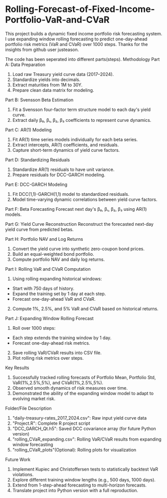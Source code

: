 # Rolling-Forecast-of-Fixed-Income-Portfolio-VaR-and-CVaR
This project builds a dynamic fixed income portfolio risk forecasting system.
I use expanding window rolling forecasting to predict one-day-ahead portfolio risk metrics (VaR and CVaR) over 1000 steps.
Thanks for the insights from github user justeason.

The code has been seperated into different parts(steps).
Methodology
Part A: Data Preparation
1. Load raw Treasury yield curve data (2017–2024).
2. Standardize yields into decimals.
3. Extract maturities from 1M to 30Y.
4. Prepare clean data matrix for modeling.

Part B: Svensson Beta Estimation
1. Fit a Svensson four-factor term structure model to each day's yield curve.
2. Extract daily β₀, β₁, β₂, β₃ coefficients to represent curve dynamics.

Part C: AR(1) Modeling
1. Fit AR(1) time series models individually for each beta series.
2. Extract intercepts, AR(1) coefficients, and residuals.
3. Capture short-term dynamics of yield curve factors.

Part D: Standardizing Residuals
1. Standardize AR(1) residuals to have unit variance.
2. Prepare residuals for DCC-GARCH modeling.

Part E: DCC-GARCH Modeling
1. Fit DCC(1,1)-GARCH(1,1) model to standardized residuals.
2. Model time-varying dynamic correlations between yield curve factors.

Part F: Beta Forecasting
Forecast next day's β₀, β₁, β₂, β₃ using AR(1) models.

Part G: Yield Curve Reconstruction
Reconstruct the forecasted next-day yield curve from predicted betas.

Part H: Portfolio NAV and Log Returns
1. Convert the yield curve into synthetic zero-coupon bond prices.
2. Build an equal-weighted bond portfolio.
3. Compute portfolio NAV and daily log returns.

Part I: Rolling VaR and CVaR Computation
1. Using rolling expanding historical windows:
  - Start with 750 days of history.
  - Expand the training set by 1 day at each step.
  - Forecast one-day-ahead VaR and CVaR.
2. Compute 1%, 2.5%, and 5% VaR and CVaR based on historical returns.

Part J: Expanding Window Rolling Forecast
1. Roll over 1000 steps:
  - Each step extends the training window by 1 day.
  - Forecast one-day-ahead risk metrics.
2. Save rolling VaR/CVaR results into CSV file.
3. Plot rolling risk metrics over steps.

Key Results
1. Successfully tracked rolling forecasts of Portfolio Mean, Portfolio Std, VaR(1%,2.5%,5%), and CVaR(1%,2.5%,5%).
2. Observed smooth dynamics of risk measures over time.
3. Demonstrated the ability of the expanding window model to adapt to evolving market risk.

Folder/File	Description
1. "daily-treasury-rates_2017_2024.csv": Raw input yield curve data
2. "Project.R": Complete R project script
3. "DCC_GARCH_Qt.h5": Saved DCC covariance array (for future Python version)
4. "rolling_CVaR_expanding.csv": Rolling VaR/CVaR results from expanding window forecasting
5. "rolling_CVaR_plots"(Optional): Rolling plots for visualization

Future Work
1. Implement Kupiec and Christoffersen tests to statistically backtest VaR violations.
2. Explore different training window lengths (e.g., 500 days, 1000 days).
3. Extend from 1-step-ahead forecasting to multi-horizon forecasts.
4. Translate project into Python version with a full reproduction.

